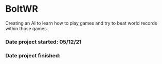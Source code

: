 # BoltWR
Creating an AI to learn how to play games and try to beat world records within those games. 






### Date project started: 05/12/21
### Date project finished: 
